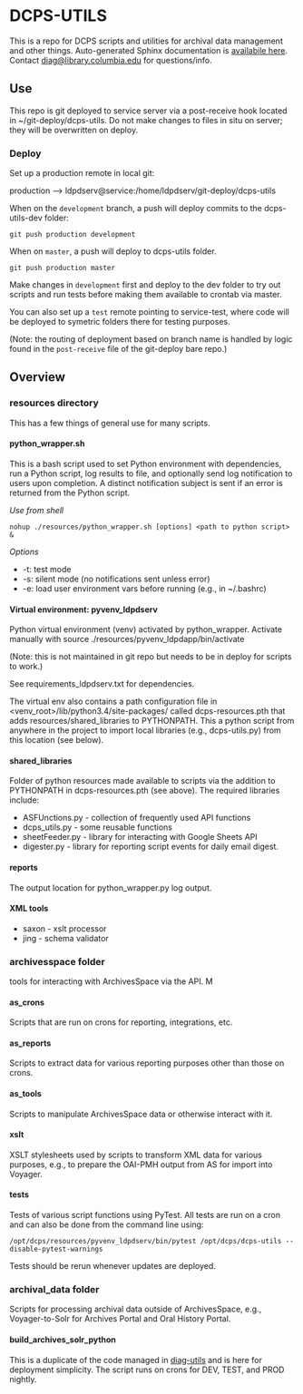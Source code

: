 # DCPS-UTILS

This is a repo for DCPS scripts and utilities for archival data management and other things. Auto-generated Sphinx documentation is [availabile here](https://cul.github.io/dcps-utils/_build/html/). Contact diag@library.columbia.edu for questions/info. 

## Use

This repo is git deployed to service server via a post-receive hook located in ~/git-deploy/dcps-utils. Do not make changes to files in situ on server; they will be overwritten on deploy.

### Deploy

Set up a production remote in local git: 

 production --> ldpdserv@service:/home/ldpdserv/git-deploy/dcps-utils

When on the `development` branch, a push will deploy commits to the dcps-utils-dev folder:

```
git push production development
```

When on `master`, a push will deploy to dcps-utils folder. 

```
git push production master
```

Make changes in `development` first and deploy to the dev folder to try out scripts and run tests before making them available to crontab via master.

You can also set up a `test` remote pointing to service-test, where code will be deployed to symetric folders there for testing purposes.

(Note: the routing of deployment based on branch name is handled by logic found in the `post-receive` file of the git-deploy bare repo.)

## Overview

### resources directory

This has a few things of general use for many scripts. 

#### python_wrapper.sh

This is a bash script used to set Python environment with dependencies, run a Python script, log results to file, and optionally send log notification to users upon completion. A distinct notification subject is sent if an error is returned from the Python script.

*Use from shell*

```
nohup ./resources/python_wrapper.sh [options] <path to python script> &
```

*Options*

* -t: test mode
* -s: silent mode (no notifications sent unless error)
* -e: load user environment vars before running (e.g., in ~/.bashrc)

#### Virtual environment: pyvenv_ldpdserv

Python virtual environment (venv) activated by python_wrapper. Activate manually with source ./resources/pyvenv_ldpdapp/bin/activate

(Note: this is not maintained in git repo but needs to be in deploy for scripts to work.)

See requirements_ldpdserv.txt for dependencies.

The virtual env also contains a path configuration file in <venv_root>/lib/python3.4/site-packages/ called dcps-resources.pth that adds resources/shared_libraries to PYTHONPATH. This a python script from anywhere in the project to import local libraries (e.g., dcps-utils.py) from this location (see below).

#### shared_libraries

Folder of python resources made available to scripts via the addition to PYTHONPATH in dcps-resources.pth (see above). The required libraries include:

* ASFUnctions.py - collection of frequently used API functions
* dcps_utils.py - some reusable functions
* sheetFeeder.py - library for interacting with Google Sheets API
* digester.py - library for reporting script events for daily email digest.

#### reports

The output location for python_wrapper.py log output.

#### XML tools

* saxon - xslt processor
* jing - schema validator

### archivesspace folder

tools for interacting with ArchivesSpace via the API. M

#### as_crons

Scripts that are run on crons for reporting, integrations, etc.

#### as_reports

Scripts to extract data for various reporting purposes other than those on crons.

#### as_tools

Scripts to manipulate ArchivesSpace data or otherwise interact with it.

#### xslt

XSLT stylesheets used by scripts to transform XML data for various purposes, e.g., to prepare the OAI-PMH output from AS for import into Voyager.

#### tests

Tests of various script functions using PyTest. All tests are run on a cron and can also be done from the command line using:

```
/opt/dcps/resources/pyvenv_ldpdserv/bin/pytest /opt/dcps/dcps-utils --disable-pytest-warnings
```

Tests should be rerun whenever updates are deployed.

### archival_data folder

Scripts for processing archival data outside of ArchivesSpace, e.g., Voyager-to-Solr for Archives Portal and Oral History Portal.

#### build_archives_solr_python

This is a duplicate of the code managed in [diag-utils](https://github.com/cul/diag-utils/tree/master/build_archives_solr_python) and is here for deployment simplicity. The script runs on crons for DEV, TEST, and PROD nightly.
